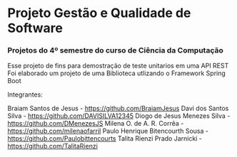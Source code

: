 # Projeto Gestão e Qualidade de Software

### Projetos do 4º semestre do curso de Ciência da Computação


Esse projeto de fins para demostração de teste unitarios em uma API REST
Foi elaborado um projeto de uma Biblioteca utlizando o Framework Spring Boot

Integrantes:

Braiam Santos de Jesus - https://github.com/BraiamJesus
Davi dos Santos Silva - https://github.com/DAVISILVA12345
Diogo de Jesus Menezes Silva - https://github.com/DMenezesJS
Milena O. de A. R. Corrêa - https://github.com/milenaofarril
Paulo Henrique Bitencourth Sousa - https://github.com/Paulobittencourts
Talita Rienzi Prado Jarnicki - https://github.com/TalitaRienzi
